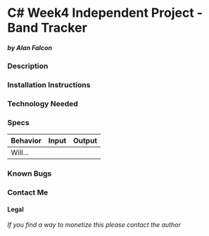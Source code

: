 # C# Week4 Independent Project - Band Tracker
##### by Alan Falcon

### Description

### Installation Instructions

### Technology Needed

### Specs
|Behavior|Input|Output|
|-|-|-|
|Will...|||

### Known Bugs

### Contact Me

#### Legal

_If you find a way to monetize this please contact the author_
